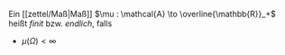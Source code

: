 Ein [[zettel/Maß|Maß]] $\mu : \mathcal{A} \to \overline{\mathbb{R}}_+$ heißt *finit* bzw. *endlich*, falls
- $\mu(\Omega) < \infty$
